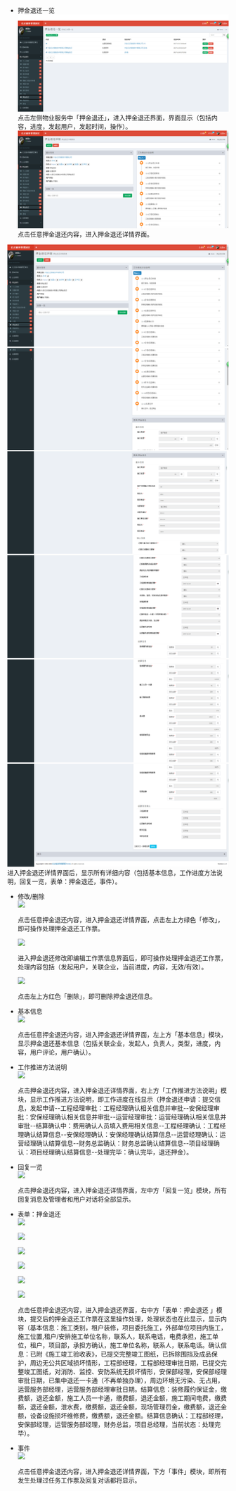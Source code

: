 * 押金退还一览![](/assets/押金退还1.png)点击左侧物业服务中「押金退还」，进入押金退还界面，界面显示（包括内容，进度，发起用户，发起时间，操作）。![](/assets/押金退还2.png)点击任意押金退还内容，进入押金退还详情界面。

![](/assets/押金退还2.png)![](/assets/押金退还3.png)![](/assets/押金退还4.png)![](/assets/押金退还5.png)![](/assets/押金退还6.png)![](/assets/押金退还7.png)进入押金退还详情界面后，显示所有详细内容（包括基本信息，工作进度方法说明，回复一览，表单：押金退还，事件）。

* 修改/删除  
  ![](blob:https://www.gitbook.com/c385115e-1abf-4f16-904f-3577b321079e)

  点击任意押金退还内容，进入押金退还详情界面，点击左上方绿色「修改」，即可操作处理押金退还工作票。

  ![](blob:https://www.gitbook.com/ef2e668c-503f-408e-841d-19187e08b410)

  进入押金退还修改即编辑工作票信息界面后，即可操作处理押金退还工作票，处理内容包括（发起用户，关联企业，当前进度，内容，无效/有效）。

  ![](blob:https://www.gitbook.com/1af8c31d-2710-46d7-ac14-b72b6e22ceab)

  点击左上方红色「删除」，即可删除押金退还信息。

* 基本信息  
  ![](blob:https://www.gitbook.com/9bf8151c-4a90-4f81-a6eb-d8b1505bbefd)

  点击任意押金退还内容，进入押金退还详情界面，左上方「基本信息」模块，显示押金退还基本信息（包括关联企业，发起人，负责人，类型，进度，内容，用户评论，用户确认）。

* 工作推进方法说明  
  ![](blob:https://www.gitbook.com/a4e99ad1-e3f3-41b3-be6b-9ca753f6d94f)

  点击押金退还内容，进入押金退还详情界面，右上方「工作推进方法说明」模块，显示工作推进方法说明，即工作进度在线显示（押金退还申请：提交信息，发起申请--工程经理审批：工程经理确认相关信息并审批--安保经理审批：安保经理确认相关信息并审批--运营经理审批：运营经理确认相关信息并审批--结算确认中：费用确认人员填入费用相关信息--工程经理确认：工程经理确认结算信息--安保经理确认：安保经理确认结算信息--运营经理确认：运营经理确认结算信息--财务总监确认：财务总监确认结算信息--项目经理确认：项目经理确认结算信息--处理完毕：确认完毕，退还押金）。

* 回复一览  
  ![](blob:https://www.gitbook.com/d936976b-be2d-4e5b-8a34-c17b50f5bcd7)

  点击押金退还内容，进入押金退还详情界面，左中方「回复一览」模块，所有回复消息及管理者和用户对话将全部显示。

* 表单：押金退还  
  ![](blob:https://www.gitbook.com/67f0a8cf-e7ab-4c4f-b6ca-8ec1eae49fd8)

  ![](blob:https://www.gitbook.com/92cbe139-251b-4758-8644-1ed7e6bf6bf8)

  ![](blob:https://www.gitbook.com/6c00de22-be63-4f84-b304-0899346afbd0)

  ![](blob:https://www.gitbook.com/da5e1b09-07b6-4b7c-a58f-0424032a3383)

  ![](blob:https://www.gitbook.com/80cbe6af-1d9e-4017-b506-34814942d575)

  ![](blob:https://www.gitbook.com/7249ddd4-9c92-4c38-8f53-79d97b20a199)

  点击任意押金退还内容，进入押金退还界面，右中方「表单：押金退还 」模块，提交后的押金退还工作票在这里操作处理，处理状态也在此显示，显示内容（基本信息：施工类别，租户装修，项目委托施工，外部单位项目内施工，施工位置,租户/安排施工单位名称，联系人，联系电话，电费承担，施工单位，租户，项目部，承担方确认，施工单位名称，联系人，联系电话。确认信息：已附《施工竣工验收表》，已提交完整竣工图纸，已拆除围挡及成品保护，周边无公共区域损坏情形，工程部经理，工程部经理审批日期，已提交完整竣工图纸，对消防、监控、安防系统无损坏情形，安保部经理，安保部经理审批日期，已集中退还一卡通（不再单独办理），周边环境无污染、无占用，运营服务部经理，运营服务部经理审批日期。结算信息：装修履约保证金，缴费额，退还金额，施工人员一卡通，缴费额，退还金额，施工期间电费，缴费额，退还金额，泄水费，缴费额，退还金额，现场管理罚金，缴费额，退还金额，设备设施损坏维修费，缴费额，退还金额。结算信息确认：工程部经理，安保部经理，运营服务部经理，财务总监，项目总经理，当前状态：处理完毕）。

* 事件  
  ![](blob:https://www.gitbook.com/2e0ac963-394f-458d-9e8e-01cfa3caaef3)

  点击任意押金退还内容，进入押金退还详情界面，下方「事件」模块，即所有发生处理过任务工作票及回复对话都将显示。



